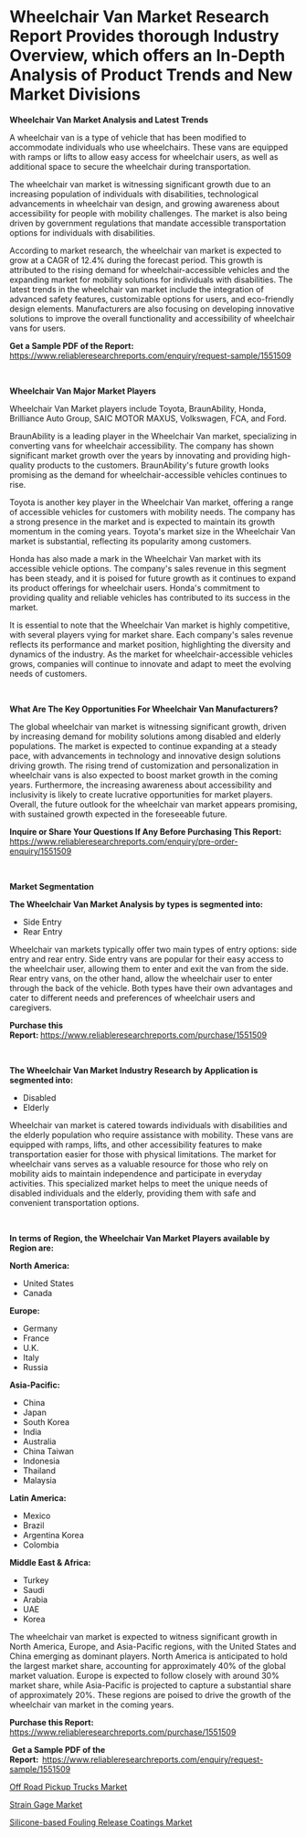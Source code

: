 <p><h1>Wheelchair Van Market Research Report Provides thorough Industry Overview, which offers an In-Depth Analysis of Product Trends and New Market Divisions</h1></p><p><strong>Wheelchair Van Market Analysis and Latest Trends</strong></p>
<p><p>A wheelchair van is a type of vehicle that has been modified to accommodate individuals who use wheelchairs. These vans are equipped with ramps or lifts to allow easy access for wheelchair users, as well as additional space to secure the wheelchair during transportation.</p><p>The wheelchair van market is witnessing significant growth due to an increasing population of individuals with disabilities, technological advancements in wheelchair van design, and growing awareness about accessibility for people with mobility challenges. The market is also being driven by government regulations that mandate accessible transportation options for individuals with disabilities.</p><p>According to market research, the wheelchair van market is expected to grow at a CAGR of 12.4% during the forecast period. This growth is attributed to the rising demand for wheelchair-accessible vehicles and the expanding market for mobility solutions for individuals with disabilities. The latest trends in the wheelchair van market include the integration of advanced safety features, customizable options for users, and eco-friendly design elements. Manufacturers are also focusing on developing innovative solutions to improve the overall functionality and accessibility of wheelchair vans for users.</p></p>
<p><strong>Get a Sample PDF of the Report:&nbsp;</strong> <a href="https://www.reliableresearchreports.com/enquiry/request-sample/1551509">https://www.reliableresearchreports.com/enquiry/request-sample/1551509</a></p>
<p>&nbsp;</p>
<p><strong>Wheelchair Van Major Market Players</strong></p>
<p><p>Wheelchair Van Market players include Toyota, BraunAbility, Honda, Brilliance Auto Group, SAIC MOTOR MAXUS, Volkswagen, FCA, and Ford. </p><p>BraunAbility is a leading player in the Wheelchair Van market, specializing in converting vans for wheelchair accessibility. The company has shown significant market growth over the years by innovating and providing high-quality products to the customers. BraunAbility's future growth looks promising as the demand for wheelchair-accessible vehicles continues to rise.</p><p>Toyota is another key player in the Wheelchair Van market, offering a range of accessible vehicles for customers with mobility needs. The company has a strong presence in the market and is expected to maintain its growth momentum in the coming years. Toyota's market size in the Wheelchair Van market is substantial, reflecting its popularity among customers.</p><p>Honda has also made a mark in the Wheelchair Van market with its accessible vehicle options. The company's sales revenue in this segment has been steady, and it is poised for future growth as it continues to expand its product offerings for wheelchair users. Honda's commitment to providing quality and reliable vehicles has contributed to its success in the market.</p><p>It is essential to note that the Wheelchair Van market is highly competitive, with several players vying for market share. Each company's sales revenue reflects its performance and market position, highlighting the diversity and dynamics of the industry. As the market for wheelchair-accessible vehicles grows, companies will continue to innovate and adapt to meet the evolving needs of customers.</p></p>
<p>&nbsp;</p>
<p><strong>What Are The Key Opportunities For Wheelchair Van Manufacturers?</strong></p>
<p><p>The global wheelchair van market is witnessing significant growth, driven by increasing demand for mobility solutions among disabled and elderly populations. The market is expected to continue expanding at a steady pace, with advancements in technology and innovative design solutions driving growth. The rising trend of customization and personalization in wheelchair vans is also expected to boost market growth in the coming years. Furthermore, the increasing awareness about accessibility and inclusivity is likely to create lucrative opportunities for market players. Overall, the future outlook for the wheelchair van market appears promising, with sustained growth expected in the foreseeable future.</p></p>
<p><strong>Inquire or Share Your Questions If Any Before Purchasing This Report:</strong> <a href="https://www.reliableresearchreports.com/enquiry/pre-order-enquiry/1551509">https://www.reliableresearchreports.com/enquiry/pre-order-enquiry/1551509</a></p>
<p>&nbsp;</p>
<p><strong>Market Segmentation</strong></p>
<p><strong>The Wheelchair Van Market Analysis by types is segmented into:</strong></p>
<p><ul><li>Side Entry</li><li>Rear Entry</li></ul></p>
<p><p>Wheelchair van markets typically offer two main types of entry options: side entry and rear entry. Side entry vans are popular for their easy access to the wheelchair user, allowing them to enter and exit the van from the side. Rear entry vans, on the other hand, allow the wheelchair user to enter through the back of the vehicle. Both types have their own advantages and cater to different needs and preferences of wheelchair users and caregivers.</p></p>
<p><strong>Purchase this Report:&nbsp;</strong><a href="https://www.reliableresearchreports.com/purchase/1551509">https://www.reliableresearchreports.com/purchase/1551509</a></p>
<p>&nbsp;</p>
<p><strong>The Wheelchair Van Market Industry Research by Application is segmented into:</strong></p>
<p><ul><li>Disabled</li><li>Elderly</li></ul></p>
<p><p>Wheelchair van market is catered towards individuals with disabilities and the elderly population who require assistance with mobility. These vans are equipped with ramps, lifts, and other accessibility features to make transportation easier for those with physical limitations. The market for wheelchair vans serves as a valuable resource for those who rely on mobility aids to maintain independence and participate in everyday activities. This specialized market helps to meet the unique needs of disabled individuals and the elderly, providing them with safe and convenient transportation options.</p></p>
<p>&nbsp;</p>
<p><strong>In terms of Region, the Wheelchair Van Market Players available by Region are:</strong></p>
<p>
    <p> <strong> North America: </strong>
        <ul>
            <li>United States</li>
            <li>Canada</li>
        </ul>
        </p> 
    <p> <strong> Europe: </strong>
        <ul>
            <li>Germany</li>
            <li>France</li>
            <li>U.K.</li>
            <li>Italy</li>
            <li>Russia</li>
        </ul>
        </p> 
    <p> <strong> Asia-Pacific: </strong>
        <ul>
            <li>China</li>
            <li>Japan</li>
            <li>South Korea</li>
            <li>India</li>
            <li>Australia</li>
            <li>China Taiwan</li>
            <li>Indonesia</li>
            <li>Thailand</li>
            <li>Malaysia</li>
        </ul>
        </p> 
    <p> <strong> Latin America: </strong>
        <ul>
            <li>Mexico</li>
            <li>Brazil</li>
            <li>Argentina Korea</li>
            <li>Colombia</li>
        </ul>
        </p> 
    <p> <strong> Middle East & Africa: </strong>
        <ul>
            <li>Turkey</li>
            <li>Saudi</li>
            <li>Arabia</li>
            <li>UAE</li>
            <li>Korea</li>
        </ul>
    </p>
    </p>
<p><p>The wheelchair van market is expected to witness significant growth in North America, Europe, and Asia-Pacific regions, with the United States and China emerging as dominant players. North America is anticipated to hold the largest market share, accounting for approximately 40% of the global market valuation. Europe is expected to follow closely with around 30% market share, while Asia-Pacific is projected to capture a substantial share of approximately 20%. These regions are poised to drive the growth of the wheelchair van market in the coming years.</p></p>
<p><strong>Purchase this Report: </strong><a href="https://www.reliableresearchreports.com/purchase/1551509">https://www.reliableresearchreports.com/purchase/1551509</a></p>
<p>&nbsp;<strong>Get a Sample PDF of the Report:&nbsp;&nbsp;</strong><a href="https://www.reliableresearchreports.com/enquiry/request-sample/1551509">https://www.reliableresearchreports.com/enquiry/request-sample/1551509</a></p>
<p><strong></strong></p>
<p><p><a href="https://github.com/Alonsoolds3wq1d81czn8rbol/Market-Research-Report-List-1/blob/main/off-road-pickup-trucks-market.md">Off Road Pickup Trucks Market</a></p><p><a href="https://view.publitas.com/reportprime-1/strain-gage-market-challenges-opportunities-and-growth-drivers-and-major-market-players-forecasted-for-period-from-2023-2030/">Strain Gage Market</a></p><p><a href="https://view.publitas.com/reportprime-1/silicone-based-fouling-release-coatings-market-size-2023-2030-global-industrial-analysis-key-geographical-regions-market-share-top-key-players-product-types-and-forecast-research-report/">Silicone-based Fouling Release Coatings Market</a></p></p>